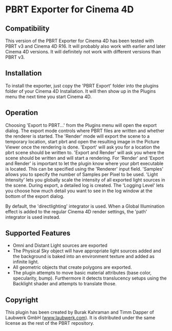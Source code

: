
# PBRT Exporter for Cinema 4D

## Compatibility

This version of the PBRT Exporter for Cinema 4D has been tested with PBRT v3 and Cinema 4D R16. It will probably also work with earlier and later Cinema 4D versions. It will definitely not work with different versions than PBRT v3.

## Installation

To install the exporter, just copy the 'PBRT Export' folder into the plugins folder of your Cinema 4D Installation. It will then show up in the Plugins menu the next time you start Cinema 4D.

## Operation

Choosing 'Export to PBRT...' from the Plugins menu will open the export dialog. The export mode controls where PBRT files are written and whether the renderer is started. The 'Render' mode will export the scene to a temporary location, start pbrt and open the resulting image in the Picture Viewer once the rendering is done. 'Export' will ask you for a location the pbrt scene should be written to. 'Export and Render' will ask you where the scene should be written and will start a rendering. For 'Render' and 'Export and Render' is important to let the plugin know where your pbrt executable is located. This can be specified using the 'Renderer' input field. 'Samples' allows you to specify the number of Samples per Pixel to be used. 'Light Intensity' lets you globally scale the intensity of all exported light sources in the scene. During export, a detailed log is created. The 'Logging Level' lets you choose how much detail you want to see in the log window at the bottom of the export dialog.

By default, the 'directlighting' integrator is used. When a Global Illumination effect is added to the regular Cinema 4D render settings, the 'path' integrator is used instead.

## Supported Features

- Omni and Distant Light sources are exported
- The Physical Sky object will have appropriate light sources added and the background is baked into an environment texture and added as infinite light.
- All geometric objects that create polygons are exported.
- The plugin attempts to move basic material attributes (base color, specularity, bump). Furthermore it detects translucency setups using the Backlight shader and attempts to translate those.

## Copyright

This plugin has been created by Burak Kahraman and Timm Dapper of Laubwerk GmbH (www.laubwerk.com). It is distributed under the same license as the rest of the PBRT repository.
